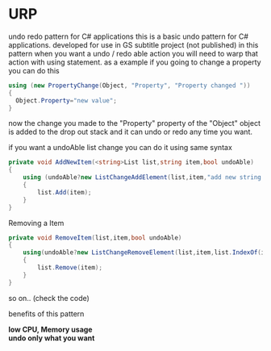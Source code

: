 # URP
undo redo pattern for C# applications
this is a basic undo pattern for C# applications. developed for use in GS subtitle project (not published) 
in this pattern when you want a undo / redo able action you will need to warp that action with using statement.
as a example if you going to change a property 
you can do this
```C#
using (new PropertyChange(Object, "Property", "Property changed "))
{
  Object.Property="new value";
}
```
now the change you made to the "Property" property of the "Object" object is added to the drop out stack and it can undo or redo any time you want.

if you want a undoAble list change you can do it using same syntax

```C#
private void AddNewItem(<string>List list,string item,bool undoAble)
{
	using (undoAble?new ListChangeAddElement(list,item,"add new string to the string list"):null) //you can use a condition then you can minimize code
	{
		list.Add(item);
	}
}
```

Removing a Item 
```C#
private void RemoveItem(list,item,bool undoAble)
{
	using(undoAble?new ListChangeRemoveElement(list,item,list.IndexOf(item)," remove "+item+" from the string list"))
	{
		list.Remove(item);
	}
}
```
so on.. (check the code)

benefits of this pattern 

<b>low CPU, Memory usage<br/> 
undo only what you want</b>



